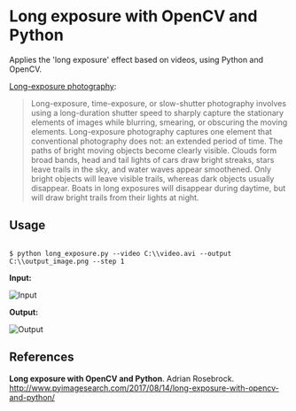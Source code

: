 # Long exposure with OpenCV and Python

Applies the 'long exposure' effect based on videos, using Python and OpenCV.

[Long-exposure photography][1]:

> Long-exposure, time-exposure, or slow-shutter photography involves using a long-duration shutter speed to sharply capture the stationary elements of images while blurring, smearing, or obscuring the moving elements. Long-exposure photography captures one element that conventional photography does not: an extended period of time. The paths of bright moving objects become clearly visible. Clouds form broad bands, head and tail lights of cars draw bright streaks, stars leave trails in the sky, and water waves appear smoothened. Only bright objects will leave visible trails, whereas dark objects usually disappear. Boats in long exposures will disappear during daytime, but will draw bright trails from their lights at night.

## Usage

```

$ python long_exposure.py --video C:\\video.avi --output C:\\output_image.png --step 1

```

**Input:**

![Input](http://i.imgur.com/ji8h6FK.jpg)

**Output:**

![Output](http://i.imgur.com/UXVCLIE.jpg)

## References

**Long exposure with OpenCV and Python**. Adrian Rosebrock.
http://www.pyimagesearch.com/2017/08/14/long-exposure-with-opencv-and-python/

  [1]: https://en.wikipedia.org/wiki/Long-exposure_photography